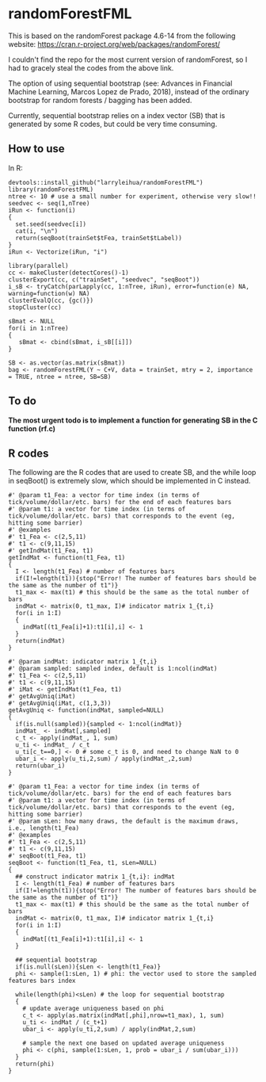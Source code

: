 # randomForestFML

This is based on the randomForest package 4.6-14 from the following website:
https://cran.r-project.org/web/packages/randomForest/

I couldn't find the repo for the most current version of randomForest, so I had to gracely steal the codes from the above link.

The option of using sequential bootstrap (see: Advances in Financial Machine Learning, Marcos Lopez de Prado, 2018),
instead of the ordinary bootstrap for random forests / bagging has been added.

Currently, sequential bootstrap relies on a index vector (SB) that is generated by some R codes, but could be very time consuming.

## How to use

In R:

```{r}
devtools::install_github("larryleihua/randomForestFML")
library(randomForestFML)
ntree <- 10 # use a small number for experiment, otherwise very slow!!
seedvec <- seq(1,nTree)
iRun <- function(i)
{
  set.seed(seedvec[i])
  cat(i, "\n")
  return(seqBoot(trainSet$tFea, trainSet$tLabel))
}
iRun <- Vectorize(iRun, "i")
    
library(parallel)
cc <- makeCluster(detectCores()-1)
clusterExport(cc, c("trainSet", "seedvec", "seqBoot"))
i_sB <- tryCatch(parLapply(cc, 1:nTree, iRun), error=function(e) NA, warning=function(w) NA)
clusterEvalQ(cc, {gc()})
stopCluster(cc)
    
sBmat <- NULL
for(i in 1:nTree)
{
   sBmat <- cbind(sBmat, i_sB[[i]])
}

SB <- as.vector(as.matrix(sBmat)) 
bag <- randomForestFML(Y ~ C+V, data = trainSet, mtry = 2, importance = TRUE, ntree = ntree, SB=SB)

```

## To do
__The most urgent todo is to implement a function for generating SB in the C function (rf.c)__



## R codes

The following are the R codes that are used to create SB, and the while loop in seqBoot() is extremely slow, which should be implemented in C instead.

```{r}
#' @param t1_Fea: a vector for time index (in terms of tick/volume/dollar/etc. bars) for the end of each features bars
#' @param t1: a vector for time index (in terms of tick/volume/dollar/etc. bars) that corresponds to the event (eg, hitting some barrier)
#' @examples
#' t1_Fea <- c(2,5,11)
#' t1 <- c(9,11,15)
#' getIndMat(t1_Fea, t1)
getIndMat <- function(t1_Fea, t1)
{
  I <- length(t1_Fea) # number of features bars
  if(I!=length(t1)){stop("Error! The number of features bars should be the same as the number of t1")}
  t1_max <- max(t1) # this should be the same as the total number of bars
  indMat <- matrix(0, t1_max, I)# indicator matrix 1_{t,i}
  for(i in 1:I)
  {
    indMat[(t1_Fea[i]+1):t1[i],i] <- 1
  }
  return(indMat)
}

#' @param indMat: indicator matrix 1_{t,i}
#' @param sampled: sampled index, default is 1:ncol(indMat)
#' t1_Fea <- c(2,5,11)
#' t1 <- c(9,11,15)
#' iMat <- getIndMat(t1_Fea, t1)
#' getAvgUniq(iMat)
#' getAvgUniq(iMat, c(1,3,3))
getAvgUniq <- function(indMat, sampled=NULL)
{
  if(is.null(sampled)){sampled <- 1:ncol(indMat)}
  indMat_ <- indMat[,sampled]
  c_t <- apply(indMat_, 1, sum)
  u_ti <- indMat_ / c_t
  u_ti[c_t==0,] <- 0 # some c_t is 0, and need to change NaN to 0
  ubar_i <- apply(u_ti,2,sum) / apply(indMat_,2,sum)
  return(ubar_i)
}

#' @param t1_Fea: a vector for time index (in terms of tick/volume/dollar/etc. bars) for the end of each features bars
#' @param t1: a vector for time index (in terms of tick/volume/dollar/etc. bars) that corresponds to the event (eg, hitting some barrier)
#' @param sLen: how many draws, the default is the maximum draws, i.e., length(t1_Fea)
#' @examples
#' t1_Fea <- c(2,5,11)
#' t1 <- c(9,11,15)
#' seqBoot(t1_Fea, t1)
seqBoot <- function(t1_Fea, t1, sLen=NULL)
{
  ## construct indicator matrix 1_{t,i}: indMat
  I <- length(t1_Fea) # number of features bars
  if(I!=length(t1)){stop("Error! The number of features bars should be the same as the number of t1")}
  t1_max <- max(t1) # this should be the same as the total number of bars
  indMat <- matrix(0, t1_max, I)# indicator matrix 1_{t,i}
  for(i in 1:I)
  {
    indMat[(t1_Fea[i]+1):t1[i],i] <- 1
  }
 
  ## sequential bootstrap
  if(is.null(sLen)){sLen <- length(t1_Fea)}
  phi <- sample(1:sLen, 1) # phi: the vector used to store the sampled features bars index
 
  while(length(phi)<sLen) # the loop for sequential bootstrap
  {
    # update average uniqueness based on phi
    c_t <- apply(as.matrix(indMat[,phi],nrow=t1_max), 1, sum)
    u_ti <- indMat / (c_t+1)
    ubar_i <- apply(u_ti,2,sum) / apply(indMat,2,sum)
   
    # sample the next one based on updated average uniqueness
    phi <- c(phi, sample(1:sLen, 1, prob = ubar_i / sum(ubar_i)))
  }
  return(phi)
}
```

